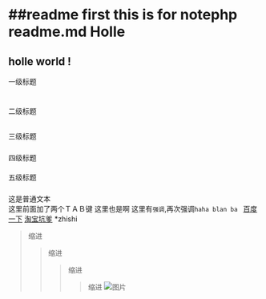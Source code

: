 
##readme first
this is for notephp readme.md
Holle 
====
holle world ! 
----
一级标题
#
二级标题
##
三级标题
###
四级标题
####
五级标题
#####
这是普通文本<br/>
这里前面加了两个ＴＡＢ键
这里也是啊
这里有`强调`,再次强调`haha blan ba `
    [百度一下](https://www.baidu.com)
    [淘宝坑爹](https://www.taobao.com "逃不出手心")
*zhishi
>缩进
>>缩进
>>>缩进
>>>>缩进
![图片](https://www.baiud.com/img/bdlogo.gif)

